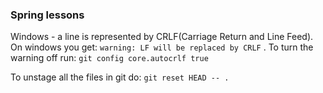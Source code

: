 ### Spring lessons

Windows - a line is represented by CRLF(Carriage Return and Line Feed). On windows you get:
`warning: LF will be replaced by CRLF` . To turn the warning off run:
`git config core.autocrlf true`


To unstage all the files in git do:
`git reset HEAD -- .`